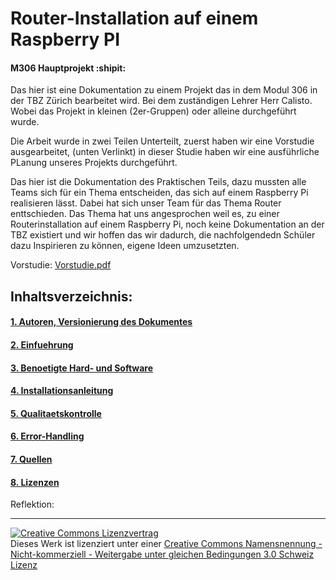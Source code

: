 # Router-Installation auf einem Raspberry PI
#### M306 Hauptprojekt :shipit:

Das hier ist eine Dokumentation zu einem Projekt das in dem Modul 306 in der TBZ Zürich bearbeitet wird. Bei dem zuständigen Lehrer Herr Calisto. Wobei das Projekt in 	kleinen (2er-Gruppen) oder alleine durchgeführt wurde. 

Die Arbeit wurde in zwei Teilen Unterteilt, zuerst haben wir eine Vorstudie ausgearbeitet, (unten Verlinkt) in dieser Studie haben wir eine ausführliche PLanung unseres Projekts durchgeführt.

Das hier ist die Dokumentation des Praktischen Teils, dazu mussten alle Teams sich für ein Thema entscheiden, das sich auf einem Raspberry Pi realisieren lässt. Dabei 	hat sich unser Team  für das Thema Router enttschieden. 
Das Thema hat uns angesprochen weil es, zu einer Routerinstallation auf einem Raspberry Pi, noch keine Dokumentation an der TBZ existiert und wir hoffen das wir 	dadurch, die nachfolgendedn Schüler dazu Inspirieren zu können, eigene Ideen umzusetzten. 

Vorstudie: [Vorstudie.pdf](https://github.com/FalcKat/WS_Router/files/7416091/Vorstudie.pdf)

## Inhaltsverzeichnis:

#### [1. Autoren, Versionierung des Dokumentes](M306Router/Autoren.md "1. Autoren, Versionierung des Dokumentes ")

#### [2. Einfuehrung](M306Router/Einfuehrung.md "2. Einfuehrung ")

#### [3. Benoetigte Hard- und Software](M306Router/Hardware.md  "3. Benoetigte Hard- und Software" )
	
#### [4. Installationsanleitung](M306Router/Installationsanleitung.md "4. Installationsanleitung")

#### [5. Qualitaetskontrolle](M306Router/Qualitaetskontrolle.md "5. Qualitaetskontrolle")

#### [6. Error-Handling](M306Router/Error-Handling.md  "6. Error-Handling ")

#### [7. Quellen](M306Router/Quellen.md "7. Quellen")

#### [8. Lizenzen](M306Router/Lizenz.md "8. Lizenzen" )
 


Reflektion: 

- - -

<a rel="license" href="http://creativecommons.org/licenses/by-nc-sa/3.0/ch/"><img alt="Creative Commons Lizenzvertrag" style="border-width:0" src="https://i.creativecommons.org/l/by-nc-sa/3.0/ch/88x31.png" /></a><br />Dieses Werk ist lizenziert unter einer <a rel="license" href="http://creativecommons.org/licenses/by-nc-sa/3.0/ch/">Creative Commons Namensnennung - Nicht-kommerziell - Weitergabe unter gleichen Bedingungen 3.0 Schweiz Lizenz</a>
